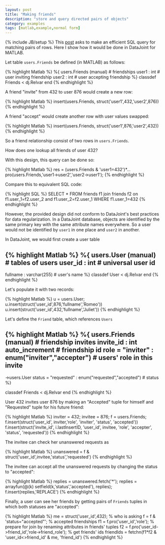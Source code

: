 ```yaml
---
layout: post
title: "Making friends"
description: "store and query directed pairs of objects"
category: examples 
tags: [matlab,example,normal form]
---
```

{% include JB/setup %}
This <a href="http://www.reddit.com/r/mysql/comments/20kc8s/is_there_an_efficient_way_to_find_all_pairs_of/">post</a> asks to make an efficient SQL query for matching pairs of rows.  Here I show how it would be done in DataJoint for MATLAB.

Let table <code>users.Friends</code> be defined (in MATLAB) as follows:

{% highlight Matlab %}
%{
users.Friends (manual)  # friendships 
user1 :  int  #  user inviting friendship
user2 :  int  #  user accepting friendship
%}
classdef Friends < dj.Relvar
end
{% endhighlight %}

A friend "invite" from 432 to user 876 would create a new row:

{% highlight Matlab %}
insert(users.Friends, struct('user1',432,'user2',876))
{% endhighlight %}

A friend "accept" would create another row with user values swapped:

{% highlight Matlab %}
insert(users.Friends, struct('user1',876,'user2',432))
{% endhighlight %}

So a friend relationship consist of two rows in <code>users.Friends</code>.

How does one lookup all friends of user 432?

With this design, this query can be done so:

{% highlight Matlab %}
res = (users.Friends & 'user1=432')*...
    pro(users.Friends,'user1->user2','user2->user1');
{% endhighlight %}

Compare this to equivalent SQL code:

{% highlight SQL %}
SELECT
    *
FROM
    friends f1 join
    friends f2 on f1.user_1=f2.user_2 and f1.user_2=f2.user_1
WHERE
    f1.user_1=432 
{% endhighlight %}


However, the provided design did not conform to DataJoint's best practices for data regularization. In a DataJoint database, objects are identified by the same primary key with the same attribute names everywhere. So a user would not be identified by <code>user1</code> in one place and <code>user2</code> in another.

In DataJoint, we would first create a user table

{% highlight Matlab %}
%{
users.User (manual)  # tables of users
user_id  : int  # universal user id
----
fullname   : varchar(255)  # user's name
%}
classdef User < dj.Relvar
end
{% endhighlight %}

Let's populate it with two records:

{% highlight Matlab %}
u = users.User;
u.insert(struct('user_id',876,'fullname','Romeo'))
u.insert(struct('user_id',432,'fullname','Juliet'))
{% endhighlight %}

Let's define the <code>Friend</code> table, which references <code>Users</code>

{% highlight Matlab %}
%{
users.Friends (manual) # friendship invites
invite_id  : int auto_increment   # friendship id
role = "inviter"      : enum("inviter","accepter")  # users' role in this invite
-----
->users.User
status = "requested"  : enum("requested","accepted")   # status
%}

classdef Friends < dj.Relvar
end
{% endhighlight %}

User 432 invites user 876 by making an "Accepted" tuple for himself and "Requested" tuple for his future friend:

{% highlight Matlab %}
inviter = 432;
invitee = 876;
f = users.Friends;
f.insert(struct('user_id', inviter,'role', 'inviter', 'status', 'accepted'))
f.insert(struct('invite_id', i.lastInsertID, 'user_id', invitee, 'role', 'accepter', 'status', 'requested'))
{% endhighlight %}

The invitee can check her unanswered requests as

{% highlight Matlab %}
unanswered = f & struct('user_id',invitee,'status','requested')
{% endhighlight %}

The invitee can accept all the unanswered requests by changing the status to "accepted":

{% highlight Matlab %}
replies = unanswered.fetch('*');
replies = arrayfun(@(k) setfield(k,'status','accepted'), replies);
f.insert(replies,'REPLACE')
{% endhighlight %}

Finally, a user can see her friends by getting pairs of <code>Friends</code> tuples in which both statuses are "accepted":

{% highlight Matlab %}
me = struct('user_id',432);    % who is asking
f = f & 'status="accepted"';  % accepted friendships
f1 = f.pro('user_id','role'); 
% prepare for join by renaming attributes in friends' tuples
f2 = f.pro('user_id->friend_id','role->friend_role');
% get friends' ids
friendIds = fetchn(f1*f2 & 'user_id<>friend_id' & me, 'friend_id')
{% endhighlight %}
